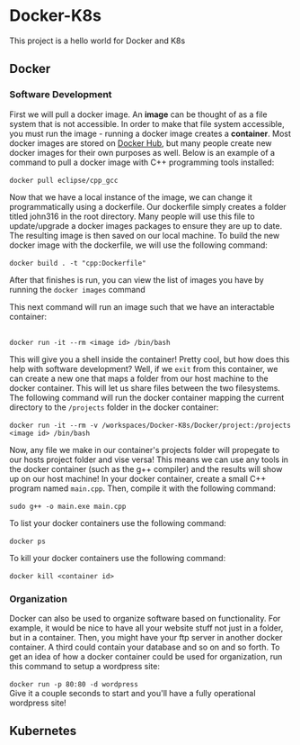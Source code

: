 # Docker-K8s

This project is a hello world for Docker and K8s

## Docker
### Software Development
First we will pull a docker image. An **image** can be thought of as a file system that is not accessible. In order to make that file system accessible, you must run the image - running a docker image creates a **container**.   Most docker images are stored on [Docker Hub](https://hub.docker.com/search?q=), but many people create new docker images for their own purposes as well. Below is an example of a command to pull a docker image with C++ programming tools installed: </br> </br>
`docker pull eclipse/cpp_gcc` </br>

Now that we have a local instance of the image, we can change it programmatically using a dockerfile. Our dockerfile simply creates a folder titled john316 in the root directory. Many people will use this file to update/upgrade a docker images packages to ensure they are up to date. The resulting image is then saved on our local machine. To build the new docker image with the dockerfile, we will use the following command: </br> </br>
`docker build . -t "cpp:Dockerfile"` </br>

After that finishes is run, you can view the list of images you have by running the `docker images` command </br>

This next command will run an image such that we have an interactable container: </br> </br>

`docker run -it --rm <image id> /bin/bash` </br>

This will give you a shell inside the container! Pretty cool, but how does this help with software development? Well, if we `exit` from this container, we can create a new one that maps a folder from our host machine to the docker container. This will let us share files between the two filesystems. The following command will run the docker container mapping the current directory to the `/projects` folder in the docker container: </br> </br>
`docker run -it --rm -v /workspaces/Docker-K8s/Docker/project:/projects <image id> /bin/bash` </br>

Now, any file we make in our container's projects folder will propegate to our hosts project folder and vise versa! This means we can use any tools in the docker container (such as the g++ compiler) and the results will show up on our host machine! In your docker container, create a small C++ program named `main.cpp`. Then, compile it with the following command: </br> </br>
`sudo g++ -o main.exe main.cpp`
</br>

To list your docker containers use the following command: </br> </br>
`docker ps` </br>

To kill your docker containers use the following command: </br> </br>
`docker kill <container id>` </br>
### Organization
Docker can also be used to organize software based on functionality. For example, it would be nice to have all your website stuff not just in a folder, but in a container. Then, you might have your ftp server in another docker container. A third could contain your database and so on and so forth. To get an idea of how a docker container could be used for organization, run this command to setup a wordpress site: </br> </br>
`docker run -p 80:80 -d wordpress` </br>
Give it a couple seconds to start and you'll have a fully operational wordpress site!
## Kubernetes
